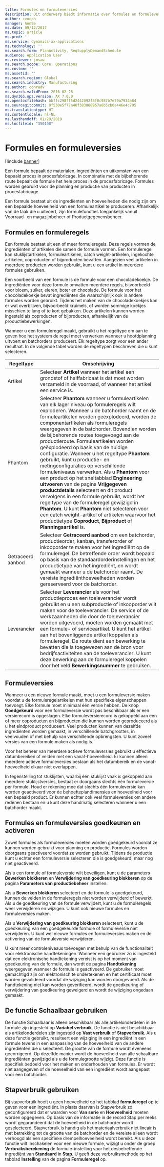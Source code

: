 ```yaml
---
title: Formules en formuleversies
description: Dit onderwerp biedt informatie over formules en formuleversies. Een formule bepaalt de materialen, ingrediënten en uitkomsten van een bepaald proces in procesfabricage. Formules worden gebruikt voor de planning en productie van producten in procesfabricage.
author: cvocph
manager: AnnBe
ms.date: 09/12/2017
ms.topic: article
ms.prod: ''
ms.service: dynamics-ax-applications
ms.technology: ''
ms.search.form: PlanActivity, ReqSupplyDemandSchedule
audience: Application User
ms.reviewer: josaw
ms.search.scope: Core, Operations
ms.custom: ''
ms.assetid: ''
ms.search.region: Global
ms.search.industry: Manufacturing
ms.author: conradv
ms.search.validFrom: 2016-02-28
ms.dyn365.ops.version: AX 7.0.0
ms.openlocfilehash: bbffc298ff5d2442092f8f0c987b7e79a7934a84
ms.sourcegitcommit: 0f530e5f72a40f383868957a6b5cb0e446e4c795
ms.translationtype: HT
ms.contentlocale: nl-NL
ms.lasthandoff: 01/29/2019
ms.locfileid: "350108"
---
```

# <a name="formulas-and-formula-versions"></a>Formules en formuleversies

[!include [banner](../includes/banner.md)]

Een formule bepaalt de materialen, ingrediënten en uitkomsten van een bepaald proces in procesfabricage. In combinatie met de bijbehorende route bepaalt de formule het hele proces in de procesfabricage. Formules worden gebruikt voor de planning en productie van producten in procesfabricage.

Een formule bestaat uit de ingrediënten en hoeveelheden die nodig zijn om een bepaalde hoeveelheid van een formuleartikel te produceren. Afhankelijk van de taak die u uitvoert, zijn formulefuncties toegankelijk vanuit Voorraad- en magazijnbeheer of Productgegevensbeheer.

## <a name="formulas-and-formula-lines"></a>Formules en formuleregels
Een formule bestaat uit een of meer formuleregels. Deze regels vormen de ingrediënten of artikelen die samen de formule vormen. Een formuleregel kan stuklijstartikelen, formuleartikelen, catch weight-artikelen, ingekochte artikelen, coproducten of bijproducten bevatten. Aangezien veel artikelen in meerdere producten worden gebruikt, kunt u een artikel in meerdere formules gebruiken.

Een voorbeeld van een formule is de formule voor een chocoladekoekje. De ingrediënten voor deze formule omvatten meerdere regels, bijvoorbeeld voor bloem, suiker, eieren, boter en chocolade. De formule voor het chocoladekoekje bevat ingrediënten die waarschijnlijk ook in andere formules worden gebruikt. Tijdens het maken van de chocoladekoekjes kan er wat overblijven, bijvoorbeeld kruimels, of worden sommige koekjes misschien te lang of te kort gebakken. Deze artikelen kunnen worden ingesteld als coproducten of bijproducten, afhankelijk van de productiebewerkingen.

Wanneer u een formuleregel maakt, gebruikt u het regeltype om aan te geven hoe het systeem de regel moet verwerken wanneer u hoofdplanning uitvoert en batchorders produceert. Elk regeltype zorgt voor een ander resultaat. In de volgende tabel worden de regeltypen beschreven die u kunt selecteren. 

| Regeltype     | Omschrijving  |
|---------------|--------------|
| Artikel          | Selecteer **Artikel** wanneer het artikel een grondstof of halffabricaat is dat moet worden verzameld in de voorraad, of wanneer het artikel een service is. |
| Phantom       | Selecteer **Phantom** wanneer u formuleartikelen van elk lager niveau op formuleregels wilt exploderen. Wanneer u de batchorder raamt en de formuleartikelen worden geëxplodeerd, worden de componentartikelen als formuleregels weergegeven in de batchorder. Bovendien worden de bijbehorende routes toegevoegd aan de productieroute. Formuleartikelen worden geëxplodeerd op basis van de huidige configuratie. Wanneer u het regeltype **Phantom** gebruikt, kunt u productie- en metingconfiguraties op verschillende formuleniveaus verwerken. Als u **Phantom** voor een product op het sneltabblad **Engineering uitvoeren** van de pagina **Vrijgegeven productdetails** selecteert en dit product vervolgens in een formule gebruikt, wordt het regeltype van de formuleregel gewijzigd in **Phantom**. U kunt **Phantom** niet selecteren voor een catch weight-artikel of artikelen waarvoor het productietype **Coproduct**, **Bijproduct** of **Planningsartikel** is. |
| Getraceerd aanbod | Selecteer **Getraceerd aanbod** om een batchorder, productieorder, kanban, transferorder of inkooporder te maken voor het ingrediënt op de formuleregel. De betreffende order wordt bepaald op basis van de standaardorderinstellingen en het productietype van het ingrediënt, en wordt gemaakt wanneer u de batchorder raamt. De vereiste ingrediënthoeveelheden worden gereserveerd voor de batchorder. |
| Leverancier        | Selecteer **Leverancier** als voor het productieproces een toeleverancier wordt gebruikt en u een subproductie of inkooporder wilt maken voor de toeleverancier. De service of de werkzaamheden die door de toeleverancier worden uitgevoerd, moeten worden gemaakt met een formule- of serviceartikel. U kunt het artikel aan het bovenliggende artikel koppelen als formuleregel. De route dient een bewerking te bevatten die is toegewezen aan de bron voor bedrijfsactiviteiten van de toeleverancier. U kunt deze bewerking aan de formuleregel koppelen door het veld **Bewerkingsnummer** te gebruiken. |

## <a name="formula-versions"></a>Formuleversies
Wanneer u een nieuwe formule maakt, moet u een formuleversie maken voordat u de formuleregelartikelen met hun specifieke eigenschappen toevoegt. Elke formule moet minimaal één versie hebben. De knop **Goedgekeurd** voor een formuleversie wordt pas beschikbaar als er een versierecord is opgeslagen. Elke formuleversierecord is gekoppeld aan een of meer coproducten en bijproducten die kunnen worden geproduceerd als u het eindproduct produceert. Veel producten kunnen van dezelfde ingrediënten worden gemaakt, in verschillende batchgroottes, in veelvouden of met behulp van verschillende opbrengsten. U kunt zoveel versies van een formule maken als nodig is.

Voor het beheer van meerdere actieve formuleversies gebruikt u effectieve datumbereiken of velden met een vanaf-hoeveelheid. Er kunnen alleen meerdere actieve formuleversies bestaan als het datumbereik en de vanaf-hoeveelheid elkaar niet overlappen.

In tegenstelling tot stuklijsten, waarbij één stuklijst vaak is gekoppeld aan meerdere stuklijstversies, bestaat er doorgaans slechts één formuleversie per formule. Houd er rekening mee dat slechts één formuleversie kan worden geactiveerd voor de behoefteplandimensies en hoeveelheid voor een bepaald product. Er kunnen echter ook veel formuleversies om andere redenen bestaan en u kunt deze handmatig selecteren wanneer u een batchorder maakt.

## <a name="approve-and-activate-formulas-and-formula-versions"></a>Formules en formuleversies goedkeuren en activeren
Zowel formules als formuleversies moeten worden goedgekeurd voordat ze kunnen worden gebruikt voor planning en productie. Formules worden doorgaans geactiveerd voordat ze worden gebruikt. Tijdens de productie kunt u echter een formuleversie selecteren die is goedgekeurd, maar nog niet geactiveerd.

Als u een formule of formuleversie wilt beveiligen, kunt u de parameters **Bewerken blokkeren** en **Verwijdering van goedkeuring blokkeren** op de pagina **Parameters van productiebeheer** instellen.

Als u **Bewerken blokkeren** selecteert en de formule is goedgekeurd, kunnen de velden in de formuleregels niet worden verwijderd of bewerkt. Als u de goedkeuring van de formule verwijdert, kunt u de formuleregels weer verwijderen en wijzigen. U kunt ook nieuwe formules en formuleversies maken.

Als u **Verwijdering van goedkeuring blokkeren** selecteert, kunt u de goedkeuring van een goedgekeurde formule of formuleversie niet verwijderen. U kunt wel nieuwe formules en formuleversies maken en de activering van de formuleversie verwijderen.

U kunt meer controleniveaus toevoegen met behulp van de functionaliteit voor elektronische handtekeningen. Wanneer een gebruiker zo is ingesteld dat een elektronische handtekening vereist is op het moment van goedkeuring van de formule, dan wordt de pagina **Handtekening** weergegeven wanneer de formule is geactiveerd. De gebruiker moet gemachtigd zijn om elektronisch te ondertekenen en het certificaat moet worden gevalideerd voordat de wijziging kan worden doorgevoerd. Als de handtekening niet kan worden geverifieerd, wordt de goedkeuring of verwijdering van goedkeuring geweigerd en wordt de wijziging ongedaan gemaakt.

## <a name="use-the-scalable-feature"></a>De functie Schaalbaar gebruiken
De functie Schaalbaar is alleen beschikbaar als alle artikelonderdelen in de formule zijn ingesteld op **Variabel verbruik**. De functie is niet beschikbaar als artikelonderdelen zijn ingesteld op **Vast verbruik** of **Stapverbruik**. Als u deze functie gebruikt, resulteert een wijziging in een ingrediënt in een formule tevens in een aanpassing van de hoeveelheid van de andere ingrediënten die u selecteert. De grootte van de formule wordt eveneens gecorrigeerd. Op dezelfde manier wordt de hoeveelheid van alle schaalbare ingrediënten gewijzigd als u de formulegrootte wijzigt. Deze functie is specifiek bedoeld voor het maken en onderhouden van formules. Er wordt niet aangegeven of de hoeveelheid van een ingrediënt wordt aangepast voor een batchorder.

## <a name="use-step-consumption"></a>Stapverbruik gebruiken
Bij stapverbruik hoeft u geen hoeveelheid op het tabblad **formuleregel** op te geven voor een ingrediënt. In plaats daarvan is Stapverbruik zo geconfigureerd dat er waarden voor **Van serie** en **Hoeveelheid** moeten worden opgegeven. Op basis van de informatie in de record Stap per reeks wordt gegarandeerd dat de hoeveelheid in de batchorder wordt geselecteerd. Stapverbruik is handig als het materiaalverbruik niet lineair is met betrekking tot de grootte van de batchorder en de vereiste alleen wordt verhoogd als een specifieke drempelhoeveelheid wordt bereikt. Als u deze functie wilt inschakelen voor een nieuwe formule, wijzigt u onder de groep **Verbruiksberekening** de formule-instelling voor het desbetreffende ingrediënt van **Standaard** in **Stap**. U geeft deze verbruiksmethode op het tabblad **Instelling** van de pagina **Formuleregel** op.

